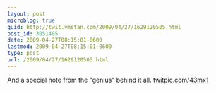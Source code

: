 ```yaml
---
layout: post
microblog: true
guid: http://twit.vmstan.com/2009/04/27/1629120505.html
post_id: 3051405
date: 2009-04-27T08:15:01-0600
lastmod: 2009-04-27T08:15:01-0600
type: post
url: /2009/04/27/1629120505.html
---
```

And a special note from the "genius" behind it all.  [twitpic.com/43mx1](http://twitpic.com/43mx1)
